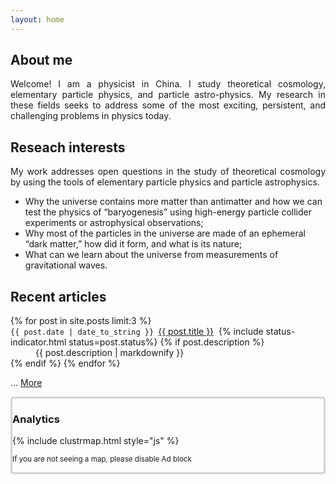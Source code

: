 ```yaml
---
layout: home
---
```

<div class="user-details">
<h2> About me </h2>
<p style="text-align: justify;"> Welcome!  I am a physicist in China.  I study theoretical cosmology, elementary particle physics, and particle astro-physics.  My research in these fields seeks to address some of the most exciting, persistent, and challenging problems in physics today. </p>
	
	
<div class="user-details2">	
<h2> Reseach interests </h2>
<p style="text-align: justify;"> My work addresses open questions in the study of theoretical cosmology by using the tools of elementary particle physics and particle astrophysics.</p>
<ul>
    <li>Why the universe contains more matter than antimatter and how we can test the physics of “baryogenesis” using high-energy particle collider experiments or astrophysical observations;</li>
    <li>Why most of the particles in the universe are made of an ephemeral “dark matter,” how did it form, and what is its nature;</li>
    <li>What can we learn about the universe from measurements of gravitational waves.</li>
</ul>

<div class="permlinks">
<h2>Recent articles</h2>
<dl>
	{% for post in site.posts limit:3 %}
	<dt><code>{{ post.date | date_to_string }} </code><i class="fas fa-angle-double-right" aria-hidden="true"></i><a href="{{ post.url }}">{{ post.title }}</a> &nbsp;{% include status-indicator.html status=post.status%}
	{% if post.description %}
 <dd style="text-align: justify">{{ post.description | markdownify }}
    </dd>
	{% endif %}
	{% endfor %}
	<p>... <a href="/blog">More</a> </p>
</dl>
</div >
	
	
	
<div class="analytics"  style="border: solid lightgrey; border-radius: 5px;">
	<h3> Analytics </h3>
	{% include clustrmap.html style="js" %}
	<p> <small> If you are not seeing a map, please disable Ad block </small></p>
</div>	
